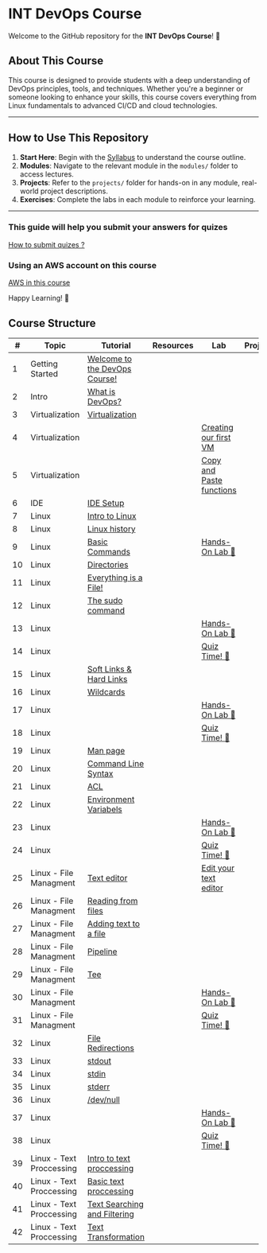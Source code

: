# INT DevOps Course

Welcome to the GitHub repository for the **INT DevOps Course**! 🎉

## About This Course
This course is designed to provide students with a deep understanding of DevOps principles, tools, and techniques. Whether you're a beginner or someone looking to enhance your skills, this course covers everything from Linux fundamentals to advanced CI/CD and cloud technologies.

---
## How to Use This Repository

1. **Start Here**: Begin with the [Syllabus]() to understand the course outline.
2. **Modules**: Navigate to the relevant module in the `modules/` folder to access lectures.
3. **Projects**: Refer to the `projects/` folder for hands-on in any module, real-world project descriptions.
4. **Exercises**: Complete the labs in each module to reinforce your learning.

---
### This guide will help you submit your answers for quizes 
[How to submit quizes ?](modules/module-1-intro/submitting-pr.md) 

 ### Using an AWS account on this course
[AWS in this course](modules/module-1-intro/aws-account.md) 

Happy Learning! 🚀


## Course Structure

| #   | Topic           | Tutorial                                                                              | Resources          | Lab                              | Project                        | Status   |
|-----|-----------------|---------------------------------------------------------------------------------------|--------------------|----------------------------------|--------------------------------|----------|
| 1   | Getting Started | [Welcome to the DevOps Course!](modules/module-1-intro/getting-started.md)       |            |            |                   | ✅ | 
| 2   | Intro           | [What is DevOps?](modules/module-1-intro/lesson-what-is-devops.md)               |            |            |                   | ✅  | 
| 3   | Virtualization  | [Virtualization](modules/module-1-intro/virtualisation.md)                       |            |            |                   | ✅  |
| 4   | Virtualization  |                                                                                  |            | [Creating our first VM](labs/creating-our-first-vm.md) |   | ✅  |
| 5   | Virtualization  |                                                                                  |            | [Copy and Paste functions](labs/copy-paste.md) |   | ✅  |
| 6   | IDE  |            [IDE Setup](modules/module-1-intro/ide.md)                                                                      |            |  |   | ✅  |
| 7   | Linux           | [Intro to Linux](modules/module-2-linux/intro-to-linux.md)                       |            |            |                   | ✅  |
| 8   | Linux           | [Linux history](modules/module-2-linux/history.md)                               |            |            |                   | ✅  |
| 9   | Linux           | [Basic Commands](modules/module-2-linux/basic-commands.md)                       |            | [Hands-On Lab 📝](labs/basic-linux-commands.md)  |   | ✅  |
| 10  | Linux           | [Directories](modules/module-2-linux/directories.md)                             |            |            |                   |   |
| 11  | Linux           | [Everything is a File!](modules/module-2-linux/everything-is-a-file.md)          |            |            |                   |   |
| 12  | Linux           | [The sudo command](modules/module-2-linux/sudo.md)                               |            |            |                   |   |
| 13  | Linux           |                                                                                  |            | [Hands-On Lab 📝](labs/linux-1.md) |           |   |
| 14  | Linux           |                                                                                  |            | [Quiz Time! 📝](quizzes/linux-quiz-1.md) |     |   |
| 15  | Linux           | [Soft Links & Hard Links](modules/module-2-linux/soft-links-hard-links.md)       |            |            |                   |   |
| 16  | Linux           | [Wildcards](modules/module-2-linux/wildcards.md)                                 |            |            |                   |   |
| 17  | Linux           |                                                                                  |            |  [Hands-On Lab 📝](labs/linux-2.md)      |     |   |
| 18  | Linux           |                                                                                  |            |  [Quiz Time! 📝](quizzes/linux-quiz-2.md)      |     |   |
| 19  | Linux           | [Man page](modules/module-2-linux/man-page.md)                                                                               |            |      |     |   |
| 20  | Linux           | [Command Line Syntax](modules/module-2-linux/cli-syntax.md)                                                                  |          |      |     |   |
| 21  | Linux           | [ACL](modules/module-2-linux/acl.md)                                                                  |          |      |     |   |
| 22  | Linux           | [Environment Variabels](modules/module-2-linux/env.md)                                                                  |          |      |     |   |
| 23  | Linux           |                                                                                  |            |  [Hands-On Lab 📝](labs/linux-3.md)      |     |   |
| 24  | Linux           |                                                                                  |            |  [Quiz Time! 📝](quizzes/linux-quiz-3.md)      |     |   |
| 25  | Linux - File Managment  |  [Text editor](modules/module-2-linux/the-text-editor.md)        |  | [Edit your text editor](https://www.youtube.com/watch?v=grRwgvCMR4s&ab_channel=It%27sFOSS-LinuxPortal)  |    |   |
| 26  | Linux - File Managment  |  [Reading from files](modules/module-2-linux/read-from-files.md)        |  |   |    |   |
| 27  | Linux - File Managment  |  [Adding text to a file](modules/module-2-linux/adding-text.md)        |  |   |    |   |
| 28  | Linux - File Managment  |  [Pipeline](modules/module-2-linux/pipeline.md)        |  |   |    |   |
| 29  | Linux - File Managment  |  [Tee](modules/module-2-linux/tee.md)        |  |   |    |   |
| 30  | Linux - File Managment         |                                                                                  |            |  [Hands-On Lab 📝](labs/linux-4.md)      |     |   |
| 31  | Linux - File Managment         |                                                                        |            |  [Quiz Time! 📝](quizzes/linux-quiz-4.md)      |     |   |
| 32  | Linux          | [File Redirections](modules/module-2-linux/file-redirections.md)                 |          |      |     |   |
| 33  | Linux          | [stdout](modules/module-2-linux/stdout.md)                 |          |      |     |   |
| 34  | Linux          | [stdin](modules/module-2-linux/stdin.md)                 |          |      |     |   |
| 35  | Linux          | [stderr](modules/module-2-linux/stderr.md)                 |          |      |     |   |
| 36  | Linux          | [/dev/null](modules/module-2-linux/dev-null.md)                 |          |      |     |   |
| 37  | Linux          |                                                                                  |            |  [Hands-On Lab 📝](labs/linux-5.md)      |     |   |
| 38  | Linux          |                                                                        |            |  [Quiz Time! 📝](quizzes/linux-quiz-5.md)      |     |   |
| 39  | Linux - Text Proccessing         | [Intro to text proccessing](modules/module-2-linux/intro-text-proccessing.md)                 |          |      |     |   |
| 40  | Linux - Text Proccessing         | [Basic text proccessing](modules/module-2-linux/basic-text-proccessing.md)                 |          |      |     |   |
| 41  | Linux - Text Proccessing         | [Text Searching and Filtering](modules/module-2-linux/text-filtering.md)                 |          |      |     |   |
| 42  | Linux - Text Proccessing         | [Text Transformation](modules/module-2-linux/text-transformation.md)                 |          |      |     |   |




